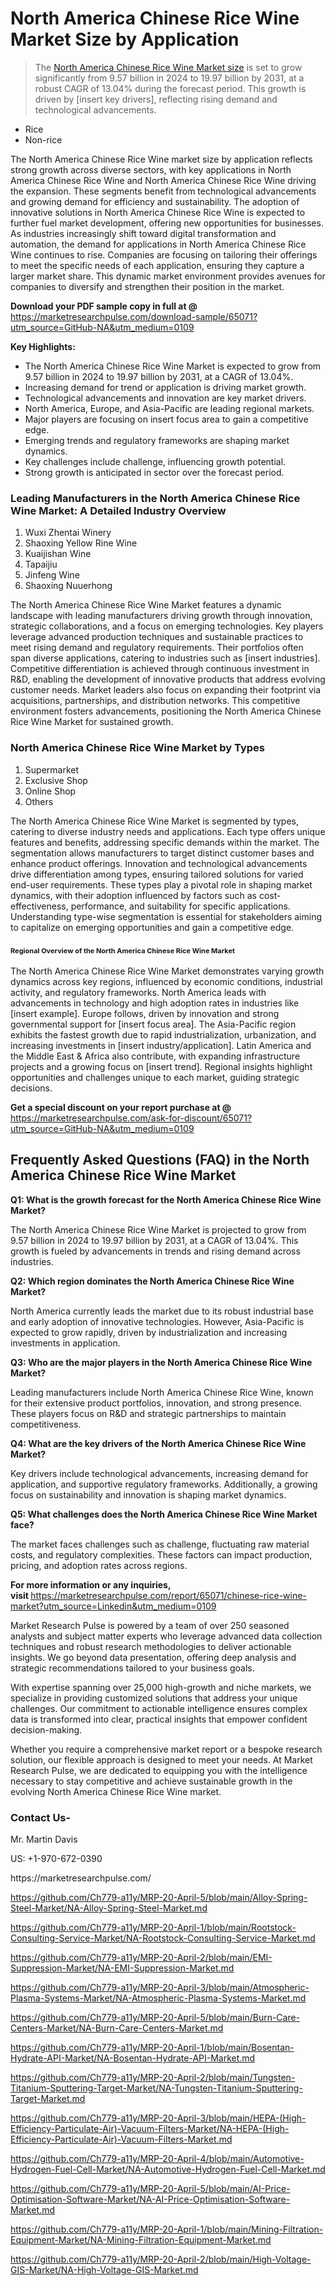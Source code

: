 <h1>North America Chinese Rice Wine Market&nbsp;Size by Application</h1><blockquote><p>The <a href="https://marketresearchpulse.com/download-sample/65071?utm_source=GitHub-NA&amp;utm_medium=0109">North America Chinese Rice Wine Market size</a> is set to grow significantly from 9.57 billion in 2024 to 19.97 billion by 2031, at a robust CAGR of 13.04% during the forecast period. This growth is driven by [insert key drivers], reflecting rising demand and technological advancements.</p></blockquote><ul><li>Rice<li> Non-rice</li></ul><p>The North America Chinese Rice Wine market size by application reflects strong growth across diverse sectors, with key applications in North America Chinese Rice Wine and North America Chinese Rice Wine driving the expansion. These segments benefit from technological advancements and growing demand for efficiency and sustainability. The adoption of innovative solutions in North America Chinese Rice Wine is expected to further fuel market development, offering new opportunities for businesses. As industries increasingly shift toward digital transformation and automation, the demand for applications in North America Chinese Rice Wine continues to rise. Companies are focusing on tailoring their offerings to meet the specific needs of each application, ensuring they capture a larger market share. This dynamic market environment provides avenues for companies to diversify and strengthen their position in the market.</p><p><strong>Download your PDF sample copy in full at @ </strong><a href="https://marketresearchpulse.com/download-sample/65071?utm_source=GitHub-NA&amp;utm_medium=0109">https://marketresearchpulse.com/download-sample/65071?utm_source=GitHub-NA&amp;utm_medium=0109</a></p><p><strong>Key Highlights: </strong></p><ul><li>The North America Chinese Rice Wine Market is expected to grow from 9.57 billion in 2024 to 19.97 billion by 2031, at a CAGR of 13.04%.</li><li>Increasing demand for trend or application is driving market growth.</li><li>Technological advancements and innovation are key market drivers.</li><li>North America, Europe, and Asia-Pacific are leading regional markets.</li><li>Major players are focusing on insert focus area to gain a competitive edge.</li><li>Emerging trends and regulatory frameworks are shaping market dynamics.</li><li>Key challenges include challenge, influencing growth potential.</li><li>Strong growth is anticipated in sector over the forecast period.</li></ul><h3>Leading Manufacturers in the North America Chinese Rice Wine Market: A Detailed Industry Overview</h3><ol><li>Wuxi Zhentai Winery</li><li>Shaoxing Yellow Rine Wine</li><li>Kuaijishan Wine</li><li>Tapaijiu</li><li>Jinfeng Wine</li><li>Shaoxing Nuuerhong</li></ol><div class="flex max-w-full flex-col flex-grow"><div class="min-h-8 text-message flex w-full flex-col items-end gap-2 whitespace-normal break-words [.text-message+&amp;]:mt-5" dir="auto" data-message-author-role="assistant" data-message-id="fd8432e4-4910-450d-b182-61b7bfb0a01f" data-message-model-slug="gpt-4o"><div class="flex w-full flex-col gap-1 empty:hidden first:pt-[3px]"><div class="markdown prose w-full break-words dark:prose-invert light"><p>The North America Chinese Rice Wine Market features a dynamic landscape with leading manufacturers driving growth through innovation, strategic collaborations, and a focus on emerging technologies. Key players leverage advanced production techniques and sustainable practices to meet rising demand and regulatory requirements. Their portfolios often span diverse applications, catering to industries such as [insert industries]. Competitive differentiation is achieved through continuous investment in R&amp;D, enabling the development of innovative products that address evolving customer needs. Market leaders also focus on expanding their footprint via acquisitions, partnerships, and distribution networks. This competitive environment fosters advancements, positioning the North America Chinese Rice Wine Market for sustained growth.</p></div></div></div></div><h3>North America Chinese Rice Wine Market by Types</h3><ol><li>Supermarket<li> Exclusive Shop<li> Online Shop<li> Others</li></ol><div class="flex max-w-full flex-col flex-grow"><div class="min-h-8 text-message flex w-full flex-col items-end gap-2 whitespace-normal break-words [.text-message+&amp;]:mt-5" dir="auto" data-message-author-role="assistant" data-message-id="084470be-0bb7-4664-bddf-5156b4f41249" data-message-model-slug="gpt-4o-mini"><div class="flex w-full flex-col gap-1 empty:hidden first:pt-[3px]"><div class="markdown prose w-full break-words dark:prose-invert light"><p>The North America Chinese Rice Wine Market is segmented by types, catering to diverse industry needs and applications. Each type offers unique features and benefits, addressing specific demands within the market. The segmentation allows manufacturers to target distinct customer bases and enhance product offerings. Innovation and technological advancements drive differentiation among types, ensuring tailored solutions for varied end-user requirements. These types play a pivotal role in shaping market dynamics, with their adoption influenced by factors such as cost-effectiveness, performance, and suitability for specific applications. Understanding type-wise segmentation is essential for stakeholders aiming to capitalize on emerging opportunities and gain a competitive edge.</p></div></div></div></div><h3><span style="font-size: 11px;">Regional Overview of the North America Chinese Rice Wine Market</span></h3><div class="flex max-w-full flex-col flex-grow"><div class="min-h-8 text-message flex w-full flex-col items-end gap-2 whitespace-normal break-words [.text-message+&amp;]:mt-5" dir="auto" data-message-author-role="assistant" data-message-id="e9038762-ce64-4e30-91c9-9bd413514231" data-message-model-slug="gpt-4o-mini"><div class="flex w-full flex-col gap-1 empty:hidden first:pt-[3px]"><div class="markdown prose w-full break-words dark:prose-invert light"><p>The North America Chinese Rice Wine Market demonstrates varying growth dynamics across key regions, influenced by economic conditions, industrial activity, and regulatory frameworks. North America leads with advancements in technology and high adoption rates in industries like [insert example]. Europe follows, driven by innovation and strong governmental support for [insert focus area]. The Asia-Pacific region exhibits the fastest growth due to rapid industrialization, urbanization, and increasing investments in [insert industry/application]. Latin America and the Middle East &amp; Africa also contribute, with expanding infrastructure projects and a growing focus on [insert trend]. Regional insights highlight opportunities and challenges unique to each market, guiding strategic decisions.</p></div></div></div></div><p><strong>Get a special discount on your report purchase at @ </strong><a href="https://marketresearchpulse.com/ask-for-discount/65071?utm_source=GitHub-NA&amp;utm_medium=0109">https://marketresearchpulse.com/ask-for-discount/65071?utm_source=GitHub-NA&amp;utm_medium=0109</a></p><h2>Frequently Asked Questions (FAQ) in the North America Chinese Rice Wine Market</h2><p><strong>Q1: What is the growth forecast for the North America Chinese Rice Wine Market?</strong></p><p>The North America Chinese Rice Wine Market is projected to grow from 9.57 billion in 2024 to 19.97 billion by 2031, at a CAGR of 13.04%. This growth is fueled by advancements in trends and rising demand across industries.</p><p><strong>Q2: Which region dominates the North America Chinese Rice Wine Market?</strong></p><p>North America currently leads the market due to its robust industrial base and early adoption of innovative technologies. However, Asia-Pacific is expected to grow rapidly, driven by industrialization and increasing investments in application.</p><p><strong>Q3: Who are the major players in the North America Chinese Rice Wine Market?</strong></p><p>Leading manufacturers include North America Chinese Rice Wine, known for their extensive product portfolios, innovation, and strong presence. These players focus on R&amp;D and strategic partnerships to maintain competitiveness.</p><p><strong>Q4: What are the key drivers of the North America Chinese Rice Wine Market?</strong></p><p>Key drivers include technological advancements, increasing demand for application, and supportive regulatory frameworks. Additionally, a growing focus on sustainability and innovation is shaping market dynamics.</p><p><strong>Q5: What challenges does the North America Chinese Rice Wine Market face?</strong></p><p>The market faces challenges such as challenge, fluctuating raw material costs, and regulatory complexities. These factors can impact production, pricing, and adoption rates across regions.</p><p><strong>For more information or any inquiries, visit&nbsp;</strong><a href="https://marketresearchpulse.com/report/65071/chinese-rice-wine-market?utm_source=Linkedin&utm_medium=0109">https://marketresearchpulse.com/report/65071/chinese-rice-wine-market?utm_source=Linkedin&utm_medium=0109</a></p><p>Market Research Pulse is powered by a team of over 250 seasoned analysts and subject matter experts who leverage advanced data collection techniques and robust research methodologies to deliver actionable insights. We go beyond data presentation, offering deep analysis and strategic recommendations tailored to your business goals.</p><p>With expertise spanning over 25,000 high-growth and niche markets, we specialize in providing customized solutions that address your unique challenges. Our commitment to actionable intelligence ensures complex data is transformed into clear, practical insights that empower confident decision-making.</p><p>Whether you require a comprehensive market report or a bespoke research solution, our flexible approach is designed to meet your needs. At Market Research Pulse, we are dedicated to equipping you with the intelligence necessary to stay competitive and achieve sustainable growth in the evolving North America Chinese Rice Wine market.</p><h3><strong>Contact Us-</strong></h3><p>Mr. Martin Davis</p><p>US: +1-970-672-0390</p><p>https://marketresearchpulse.com/</p><p><a href="https://github.com/Ch779-a11y/MRP-20-April-5/blob/main/Alloy-Spring-Steel-Market/NA-Alloy-Spring-Steel-Market.md">https://github.com/Ch779-a11y/MRP-20-April-5/blob/main/Alloy-Spring-Steel-Market/NA-Alloy-Spring-Steel-Market.md</a></p><p><a href="https://github.com/Ch779-a11y/MRP-20-April-1/blob/main/Rootstock-Consulting-Service-Market/NA-Rootstock-Consulting-Service-Market.md">https://github.com/Ch779-a11y/MRP-20-April-1/blob/main/Rootstock-Consulting-Service-Market/NA-Rootstock-Consulting-Service-Market.md</a></p><p><a href="https://github.com/Ch779-a11y/MRP-20-April-2/blob/main/EMI-Suppression-Market/NA-EMI-Suppression-Market.md">https://github.com/Ch779-a11y/MRP-20-April-2/blob/main/EMI-Suppression-Market/NA-EMI-Suppression-Market.md</a></p><p><a href="https://github.com/Ch779-a11y/MRP-20-April-3/blob/main/Atmospheric-Plasma-Systems-Market/NA-Atmospheric-Plasma-Systems-Market.md">https://github.com/Ch779-a11y/MRP-20-April-3/blob/main/Atmospheric-Plasma-Systems-Market/NA-Atmospheric-Plasma-Systems-Market.md</a></p><p><a href="https://github.com/Ch779-a11y/MRP-20-April-5/blob/main/Burn-Care-Centers-Market/NA-Burn-Care-Centers-Market.md">https://github.com/Ch779-a11y/MRP-20-April-5/blob/main/Burn-Care-Centers-Market/NA-Burn-Care-Centers-Market.md</a></p><p><a href="https://github.com/Ch779-a11y/MRP-20-April-1/blob/main/Bosentan-Hydrate-API-Market/NA-Bosentan-Hydrate-API-Market.md">https://github.com/Ch779-a11y/MRP-20-April-1/blob/main/Bosentan-Hydrate-API-Market/NA-Bosentan-Hydrate-API-Market.md</a></p><p><a href="https://github.com/Ch779-a11y/MRP-20-April-2/blob/main/Tungsten-Titanium-Sputtering-Target-Market/NA-Tungsten-Titanium-Sputtering-Target-Market.md">https://github.com/Ch779-a11y/MRP-20-April-2/blob/main/Tungsten-Titanium-Sputtering-Target-Market/NA-Tungsten-Titanium-Sputtering-Target-Market.md</a></p><p><a href="https://github.com/Ch779-a11y/MRP-20-April-3/blob/main/HEPA-(High-Efficiency-Particulate-Air)-Vacuum-Filters-Market/NA-HEPA-(High-Efficiency-Particulate-Air)-Vacuum-Filters-Market.md">https://github.com/Ch779-a11y/MRP-20-April-3/blob/main/HEPA-(High-Efficiency-Particulate-Air)-Vacuum-Filters-Market/NA-HEPA-(High-Efficiency-Particulate-Air)-Vacuum-Filters-Market.md</a></p><p><a href="https://github.com/Ch779-a11y/MRP-20-April-4/blob/main/Automotive-Hydrogen-Fuel-Cell-Market/NA-Automotive-Hydrogen-Fuel-Cell-Market.md">https://github.com/Ch779-a11y/MRP-20-April-4/blob/main/Automotive-Hydrogen-Fuel-Cell-Market/NA-Automotive-Hydrogen-Fuel-Cell-Market.md</a></p><p><a href="https://github.com/Ch779-a11y/MRP-20-April-5/blob/main/AI-Price-Optimisation-Software-Market/NA-AI-Price-Optimisation-Software-Market.md">https://github.com/Ch779-a11y/MRP-20-April-5/blob/main/AI-Price-Optimisation-Software-Market/NA-AI-Price-Optimisation-Software-Market.md</a></p><p><a href="https://github.com/Ch779-a11y/MRP-20-April-1/blob/main/Mining-Filtration-Equipment-Market/NA-Mining-Filtration-Equipment-Market.md">https://github.com/Ch779-a11y/MRP-20-April-1/blob/main/Mining-Filtration-Equipment-Market/NA-Mining-Filtration-Equipment-Market.md</a></p><p><a href="https://github.com/Ch779-a11y/MRP-20-April-2/blob/main/High-Voltage-GIS-Market/NA-High-Voltage-GIS-Market.md">https://github.com/Ch779-a11y/MRP-20-April-2/blob/main/High-Voltage-GIS-Market/NA-High-Voltage-GIS-Market.md</a></p>
